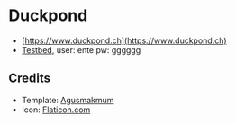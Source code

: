 # Duckpond

* [https://www.duckpond.ch](https://www.duckpond.ch)
* [Testbed](http://duckpond.ch:8080), user: ente  pw: gggggg

## Credits

* Template: [Agusmakmum](https://github.com/agusmakmun/agusmakmun.github.io)
* Icon: [Flaticon.com](www.flaticon.com)
